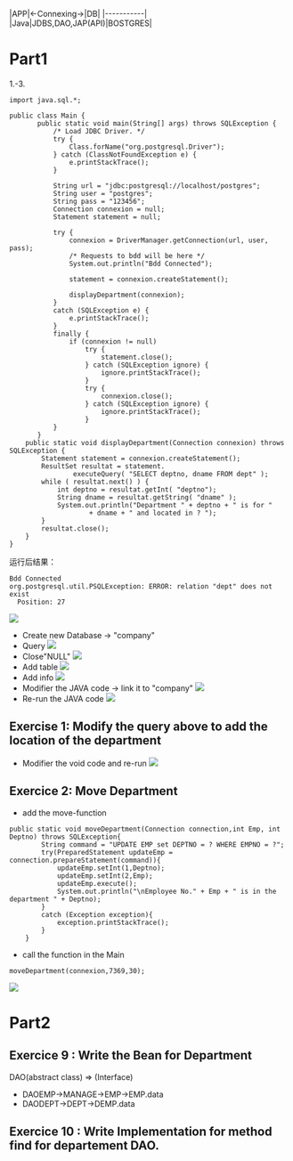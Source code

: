 |APP|<-Connexing->|DB|
|-----------|
|Java|JDBS,DAO,JAP(API)|BOSTGRES|


# Part1
1.-3.
```
import java.sql.*;

public class Main {
       public static void main(String[] args) throws SQLException {
           /* Load JDBC Driver. */
           try {
               Class.forName("org.postgresql.Driver");
           } catch (ClassNotFoundException e) {
               e.printStackTrace();
           }

           String url = "jdbc:postgresql://localhost/postgres";
           String user = "postgres";
           String pass = "123456";
           Connection connexion = null;
           Statement statement = null;

           try {
               connexion = DriverManager.getConnection(url, user, pass);
               /* Requests to bdd will be here */
               System.out.println("Bdd Connected");

               statement = connexion.createStatement();

               displayDepartment(connexion);
           }
           catch (SQLException e) {
               e.printStackTrace();
           }
           finally {
               if (connexion != null)
                   try {
                       statement.close();
                   } catch (SQLException ignore) {
                       ignore.printStackTrace();
                   }
                   try {
                       connexion.close();
                   } catch (SQLException ignore) {
                       ignore.printStackTrace();
                   }
           }
       }
    public static void displayDepartment(Connection connexion) throws SQLException {
        Statement statement = connexion.createStatement();
        ResultSet resultat = statement.
                executeQuery( "SELECT deptno, dname FROM dept" );
        while ( resultat.next() ) {
            int deptno = resultat.getInt( "deptno");
            String dname = resultat.getString( "dname" );
            System.out.println("Department " + deptno + " is for "
                    + dname + " and located in ? ");
        }
        resultat.close();
    }
}
```
运行后结果：
```
Bdd Connected
org.postgresql.util.PSQLException: ERROR: relation "dept" does not exist
  Position: 27
```
![](./IMG/Part1_1-3.png)
- Create new Database -> "company"
- Query
![](./IMG/Part1_1-3.1create%20new.png)
- Close"NULL"
![](./IMG/Part1_1-3.2.png)
- Add table
![](./IMG/Part1_1-3.3.png)
- Add info
![](./IMG/Part1_1-3.4.png)
- Modifier the JAVA code -> link it to "company"
![](./IMG/Part1_1-3.5.png)
- Re-run the JAVA code
![](./IMG/Part1_1-3.6.png)

## Exercise 1: Modify the query above to add the location of the department
- Modifier the void code and re-run
![](./IMG/Part1-Ex1.png)

## Exercice 2: Move Department
- add the move-function
```
public static void moveDepartment(Connection connection,int Emp, int Deptno) throws SQLException{
        String command = "UPDATE EMP set DEPTNO = ? WHERE EMPNO = ?";
        try(PreparedStatement updateEmp = connection.prepareStatement(command)){
            updateEmp.setInt(1,Deptno);
            updateEmp.setInt(2,Emp);
            updateEmp.execute();
            System.out.println("\nEmployee No." + Emp + " is in the department " + Deptno);
        }
        catch (Exception exception){
            exception.printStackTrace();
        }
    } 
```
- call the function in the Main
```
moveDepartment(connexion,7369,30);
```
![](./IMG/Part1-Ex2.png)

# Part2
## Exercice 9 : Write the Bean for Department
DAO(abstract class) => (Interface)
- DAOEMP->MANAGE->EMP->EMP.data
- DAODEPT->DEPT->DEMP.data

## Exercice 10 : Write Implementation for method find for departement DAO.

